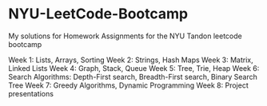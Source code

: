 # NYU-LeetCode-Bootcamp
My solutions for Homework Assignments for the NYU Tandon leetcode bootcamp

Week 1: Lists, Arrays, Sorting
Week 2: Strings, Hash Maps
Week 3: Matrix, Linked Lists
Week 4: Graph, Stack, Queue
Week 5: Tree, Trie, Heap 
Week 6: Search Algorithms: Depth-First search, Breadth-First search, Binary Search Tree 
Week 7: Greedy Algorithms, Dynamic Programming
Week 8: Project presentations
